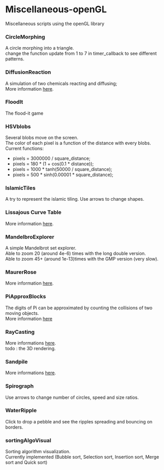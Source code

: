 # Miscellaneous-openGL
Miscellaneous scripts using the openGL library  

### CircleMorphing
A circle morphing into a triangle.  
change the function update from 1 to 7 in timer_callback to see different patterns.  

### DiffusionReaction
A simulation of two chemicals reacting and diffusing;  
More information [here](http://karlsims.com/rd.html).  

### FloodIt
The flood-it game  

### HSVblobs
Several blobs move on the screen.  
The color of each pixel is a function of the distance with every blobs.  
Current functions:
 - pixels = 3000000 / square_distance;
 - pixels = 180 * (1 + cos(0.1 * distance));
 - pixels = 1000 * tanh(50000 / square_distance);
 - pixels = 500 * sinh(0.00001 * square_distance);

### IslamicTiles
A try to represent the islamic tiling. Use arrows to change shapes.  

### Lissajous Curve Table
More information [here](https://en.wikipedia.org/wiki/Lissajous_curve).  

### MandelbroExplorer
A simple Mandelbrot set explorer.  
Able to zoom 20 (around 4e-6) times with the long double version.  
Able to zoom 45+ (around 1e-13)times with the GMP version (very slow).  

### MaurerRose
More information [here](https://en.wikipedia.org/wiki/Maurer_rose).

### PiApproxBlocks
The digits of Pi can be approximated by counting the collisions of two moving objects.  
More information [here](https://shreevatsa.wordpress.com/2014/06/23/colliding-balls-approximate-pi/)

### RayCasting
More informations [here](https://en.wikipedia.org/wiki/Ray_casting).  
todo : the 3D rendering.

### Sandpile
More informations [here](https://en.wikipedia.org/wiki/Abelian_sandpile_model).

### Spirograph
Use arrows to change number of circles, speed and size ratios.

### WaterRipple
Click to drop a pebble and see the ripples spreading and bouncing on borders.

### sortingAlgoVisual
Sorting algorithm visualization.  
Currently implemented (Bubble sort, Selection sort, Insertion sort, Merge sort and Quick sort)
